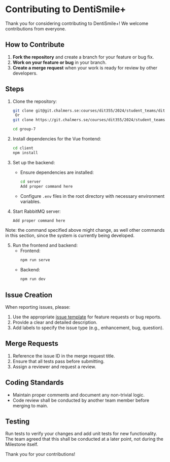 # Contributing to DentiSmile+

Thank you for considering contributing to DentiSmile+! We welcome contributions from everyone.

## How to Contribute

1. **Fork the repository** and create a branch for your feature or bug fix.
2. **Work on your feature or bug** in your branch.
3. **Create a merge request** when your work is ready for review by other developers.

## Steps

1. Clone the repository:

   ```bash
   git clone git@git.chalmers.se:courses/dit355/2024/student_teams/dit356_2024_07/group-7.git
   	Or
   git clone https://git.chalmers.se/courses/dit355/2024/student_teams/dit356_2024_07/group-7.git

   cd group-7
   ```

2. Install dependencies for the Vue frontend:

   ```bash
   cd client
   npm install
   ```

3. Set up the backend:

   - Ensure dependencies are installed:
     ```bash
     cd server
     Add proper command here
     ```
   - Configure `.env` files in the root directory with necessary environment variables.

4. Start RabbitMQ server:

   ```bash
   Add proper command here
   ```

Note: the command specified above might change, as well other commands in this section, since the system is currently being developed.

5. Run the frontend and backend:
   - Frontend:
     ```bash
     npm run serve
     ```
   - Backend:
     ```bash
     npm run dev
     ```

## Issue Creation

When reporting issues, please:

1. Use the appropriate [issue template](Issue-template.md) for feature requests or bug reports.
2. Provide a clear and detailed description.
3. Add labels to specify the issue type (e.g., enhancement, bug, question).

## Merge Requests

1. Reference the issue ID in the merge request title.
2. Ensure that all tests pass before submitting.
3. Assign a reviewer and request a review.

## Coding Standards

- Maintain proper comments and document any non-trivial logic.
- Code review shall be conducted by another team member before merging to main.

## Testing

Run tests to verify your changes and add unit tests for new functionality. The team agreed that this shall be conducted at a later point, not during the Milestone itself.

Thank you for your contributions!
